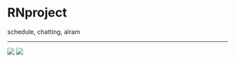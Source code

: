 # RNproject
schedule, chatting, alram

---

<img src="https://img.shields.io/badge/ReactNative-61DAFB?style=flat&logo=react&logoColor=white"/> <img src="https://img.shields.io/badge/Firebase-FFCA28?style=flat&logo=Firebase&logoColor=white"/>
